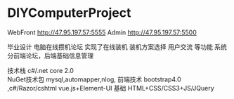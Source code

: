 ﻿# DIYComputerProject

WebFront  http://47.95.197.57:5555
Admin    http://47.95.197.57:5500

毕业设计 电脑在线攒机论坛 
实现了在线装机  装机方案选择 用户交流 等功能
系统分前端论坛，后端基础信息管理

技术栈  c#/.net core 2.0  
NuGet技术包  mysql,automapper,nlog,
前端技术  bootstrap4.0 ,c#/Razor/cshtml
         vue.js+Element-UI
基础 HTML+CSS/CSS3+JS/JQuery
